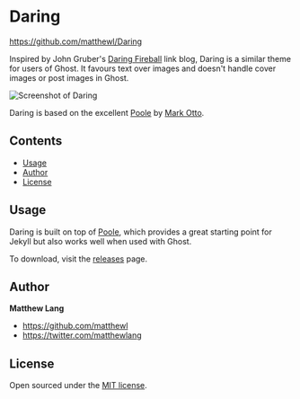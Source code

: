 # Daring

https://github.com/matthewl/Daring

Inspired by John Gruber's [Daring Fireball](http://daringfireball.net) link blog, Daring is a similar theme for users of Ghost. It favours text over images and doesn't handle cover images or post images in Ghost.

![Screenshot of Daring](https://s3-eu-west-1.amazonaws.com/daring-ghost-theme/daring-screenshot.png)

Daring is based on the excellent [Poole](http://getpoole.com) by [Mark Otto](https://github.com/mdo).


## Contents

- [Usage](#usage)
- [Author](#author)
- [License](#license)


## Usage

Daring is built on top of [Poole](https://github.com/poole/poole), which provides a great starting point for Jekyll but also works well when used with Ghost.

To download, visit the [releases](https://github.com/matthewl/Daring/releases) page.


## Author

**Matthew Lang**
- <https://github.com/matthewl>
- <https://twitter.com/matthewlang>


## License

Open sourced under the [MIT license](LICENSE.md).
